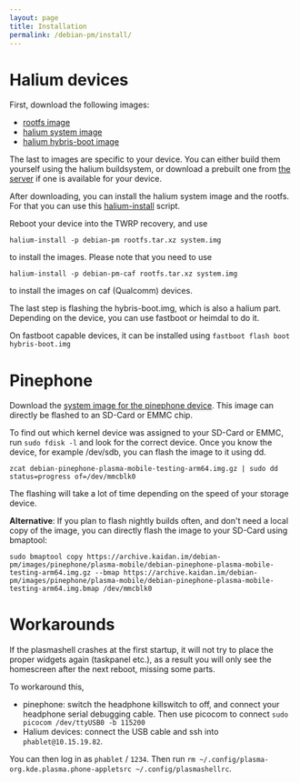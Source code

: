 ```yaml
---
layout: page
title: Installation
permalink: /debian-pm/install/
---
```


# Halium devices
First, download the following images:
 * [rootfs image](https://archive.kaidan.im/debian-pm/images/halium)
 * [halium system image](https://archive.kaidan.im/halium/)
 * [halium hybris-boot image](https://archive.kaidan.im/halium/)

The last to images are specific to your device.
You can either build them yourself using the halium buildsystem,
or download a prebuilt one from [the server](https://archive.kaidan.im/halium/) if one is available for your device.

After downloading, you can install the halium system image and the rootfs.
For that you can use this [halium-install](https://github.com/JBBgameich/halium-install/releases) script.

Reboot your device into the TWRP recovery, and use

```halium-install -p debian-pm rootfs.tar.xz system.img```

 to install the images.
Please note that you need to use 

```halium-install -p debian-pm-caf rootfs.tar.xz system.img```

to install the images on caf (Qualcomm) devices.

The last step is flashing the hybris-boot.img, which is also a halium part.
Depending on the device, you can use fastboot or heimdal to do it.

On fastboot capable devices, it can be installed using
`fastboot flash boot hybris-boot.img`

# Pinephone
Download the [system image for the pinephone device](https://archive.kaidan.im/debian-pm/images/pinephone/plasma-mobile/).
This image can directly be flashed to an SD-Card or EMMC chip.

To find out which kernel device was assigned to your SD-Card or EMMC, run `sudo fdisk -l` and look for the correct device.
Once you know the device, for example /dev/sdb, you can flash the image to it using dd.

```zcat debian-pinephone-plasma-mobile-testing-arm64.img.gz | sudo dd status=progress of=/dev/mmcblk0```

The flashing will take a lot of time depending on the speed of your storage device.

**Alternative**: If you plan to flash nightly builds often, and don't need a local copy of the image, you can directly flash
the image to your SD-Card using bmaptool:

```sudo bmaptool copy https://archive.kaidan.im/debian-pm/images/pinephone/plasma-mobile/debian-pinephone-plasma-mobile-testing-arm64.img.gz --bmap https://archive.kaidan.im/debian-pm/images/pinephone/plasma-mobile/debian-pinephone-plasma-mobile-testing-arm64.img.bmap /dev/mmcblk0```

# Workarounds
If the plasmashell crashes at the first startup, it will not try to place the proper widgets again (taskpanel etc.), as a result you will only see the homescreen after the next reboot, missing some parts.

To workaround this,
* pinephone: switch the headphone killswitch to off, and connect your headphone serial debugging cable. Then use picocom to connect `sudo picocom /dev/ttyUSB0 -b 115200`
* Halium devices: connect the USB cable and ssh into `phablet@10.15.19.82`.

You can then log in as `phablet` / `1234`.
Then run `rm ~/.config/plasma-org.kde.plasma.phone-appletsrc ~/.config/plasmashellrc`.
